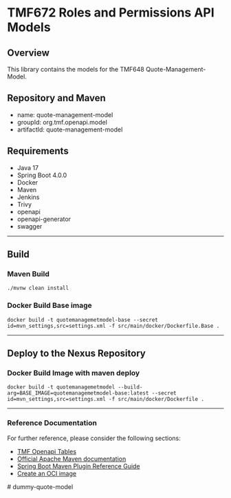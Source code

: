 # TMF672 Roles and Permissions API Models

## Overview
This library contains the models for the TMF648 Quote-Management-Model.

## Repository and Maven
- name: quote-management-model
- groupId: org.tmf.openapi.model
- artifactId: quote-management-model

## Requirements
* Java 17
* Spring Boot 4.0.0
* Docker
* Maven
* Jenkins
* Trivy
* openapi
* openapi-generator
* swagger

---
## Build

### Maven Build
```shell
./mvnw clean install
```

### Docker Build Base image
```shell
docker build -t quotemanagemetmodel-base --secret id=mvn_settings,src=settings.xml -f src/main/docker/Dockerfile.Base .
```

---
## Deploy to the Nexus Repository

### Docker Build Image with maven deploy
```shell
docker build -t quotemanagemetmodel --build-arg=BASE_IMAGE=quotemanagemetmodel-base:latest --secret id=mvn_settings,src=settings.xml -f src/main/docker/Dockerfile .
```




---
### Reference Documentation

For further reference, please consider the following sections:
* [TMF Openapi Tables](https://www.tmforum.org/oda/open-apis/table)
* [Official Apache Maven documentation](https://maven.apache.org/guides/index.html)
* [Spring Boot Maven Plugin Reference Guide](https://docs.spring.io/spring-boot/docs/2.7.17/maven-plugin/reference/html/)
* [Create an OCI image](https://docs.spring.io/spring-boot/docs/2.7.17/maven-plugin/reference/html/#build-image)

#   d u m m y - q u o t e - m o d e l  
 